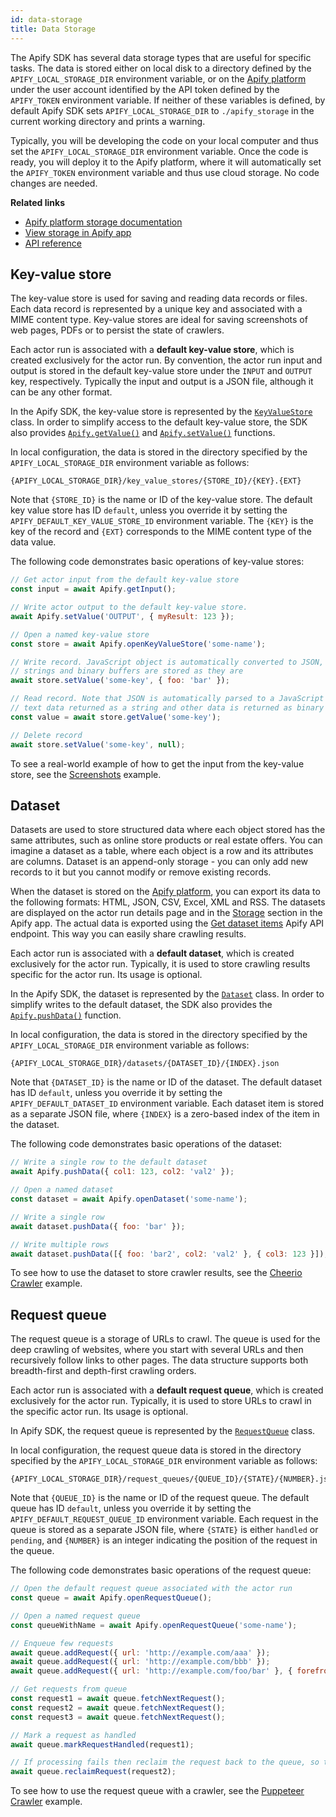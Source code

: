 ```yaml
---
id: data-storage
title: Data Storage
---
```


The Apify SDK has several data storage types that are useful for specific tasks. The data is stored either on local disk to a directory defined by the
`APIFY_LOCAL_STORAGE_DIR` environment variable, or on the [Apify platform](/docs/guides/apify-platform) under the user account
identified by the API token defined by the `APIFY_TOKEN` environment variable. If neither of these variables is defined, by default Apify SDK sets
`APIFY_LOCAL_STORAGE_DIR` to `./apify_storage` in the current working directory and prints a warning.

Typically, you will be developing the code on your local computer and thus set the `APIFY_LOCAL_STORAGE_DIR` environment variable. Once the code is
ready, you will deploy it to the Apify platform, where it will automatically set the `APIFY_TOKEN` environment variable and thus use cloud storage. No
code changes are needed.

**Related links**

-   [Apify platform storage documentation](https://docs.apify.com/storage)
-   [View storage in Apify app](https://my.apify.com/storage)
-   [API reference](https://apify.com/docs/api/v2#/reference/key-value-stores)

## Key-value store

The key-value store is used for saving and reading data records or files. Each data record is represented by a unique key and associated with a MIME
content type. Key-value stores are ideal for saving screenshots of web pages, PDFs or to persist the state of crawlers.

Each actor run is associated with a **default key-value store**, which is created exclusively for the actor run. By convention, the actor run input
and output is stored in the default key-value store under the `INPUT` and `OUTPUT` key, respectively. Typically the input and output is a JSON file,
although it can be any other format.

In the Apify SDK, the key-value store is represented by the [`KeyValueStore`](/docs/api/key-value-store) class. In order to simplify access to the default
key-value store, the SDK also provides [`Apify.getValue()`](/docs/api/apify#getvalue) and
[`Apify.setValue()`](/docs/api/apify#setvalue) functions.

In local configuration, the data is stored in the directory specified by the `APIFY_LOCAL_STORAGE_DIR` environment variable as follows:

```
{APIFY_LOCAL_STORAGE_DIR}/key_value_stores/{STORE_ID}/{KEY}.{EXT}
```

Note that `{STORE_ID}` is the name or ID of the key-value store. The default key value store has ID `default`, unless you override it by setting the
`APIFY_DEFAULT_KEY_VALUE_STORE_ID` environment variable. The `{KEY}` is the key of the record and `{EXT}` corresponds to the MIME content type of the
data value.

The following code demonstrates basic operations of key-value stores:

```javascript
// Get actor input from the default key-value store
const input = await Apify.getInput();

// Write actor output to the default key-value store.
await Apify.setValue('OUTPUT', { myResult: 123 });

// Open a named key-value store
const store = await Apify.openKeyValueStore('some-name');

// Write record. JavaScript object is automatically converted to JSON,
// strings and binary buffers are stored as they are
await store.setValue('some-key', { foo: 'bar' });

// Read record. Note that JSON is automatically parsed to a JavaScript object,
// text data returned as a string and other data is returned as binary buffer
const value = await store.getValue('some-key');

// Delete record
await store.setValue('some-key', null);
```

To see a real-world example of how to get the input from the key-value store, see the [Screenshots](/docs/examples/screenshots) example.

## Dataset

Datasets are used to store structured data where each object stored has the same attributes, such as online store products or real estate offers. You
can imagine a dataset as a table, where each object is a row and its attributes are columns. Dataset is an append-only storage - you can only add new
records to it but you cannot modify or remove existing records.

When the dataset is stored on the [Apify platform](/docs/guides/apify-platform), you can export its data to the following formats: HTML,
JSON, CSV, Excel, XML and RSS. The datasets are displayed on the actor run details page and in the
[Storage](https://my.apify.com/storage) section in the Apify app. The actual data is exported using the
[Get dataset items](https://apify.com/docs/api/v2#/reference/datasets/item-collection/get-items) Apify API endpoint. This
way you can easily share crawling results.

Each actor run is associated with a **default dataset**, which is created exclusively for the actor run. Typically, it is used to store crawling
results specific for the actor run. Its usage is optional.

In the Apify SDK, the dataset is represented by the [`Dataset`](/docs/api/dataset) class. In order to simplify writes to the default dataset, the SDK
also provides the [`Apify.pushData()`](/docs/api/apify#pushdata) function.

In local configuration, the data is stored in the directory specified by the `APIFY_LOCAL_STORAGE_DIR` environment variable as follows:

```
{APIFY_LOCAL_STORAGE_DIR}/datasets/{DATASET_ID}/{INDEX}.json
```

Note that `{DATASET_ID}` is the name or ID of the dataset. The default dataset has ID `default`, unless you override it by setting the
`APIFY_DEFAULT_DATASET_ID` environment variable. Each dataset item is stored as a separate JSON file, where `{INDEX}` is a zero-based index of the
item in the dataset.

The following code demonstrates basic operations of the dataset:

```javascript
// Write a single row to the default dataset
await Apify.pushData({ col1: 123, col2: 'val2' });

// Open a named dataset
const dataset = await Apify.openDataset('some-name');

// Write a single row
await dataset.pushData({ foo: 'bar' });

// Write multiple rows
await dataset.pushData([{ foo: 'bar2', col2: 'val2' }, { col3: 123 }]);
```

To see how to use the dataset to store crawler results, see the [Cheerio Crawler](/docs/examples/cheerio-crawler) example.

## Request queue

The request queue is a storage of URLs to crawl. The queue is used for the deep crawling of websites, where you start with several URLs and then
recursively follow links to other pages. The data structure supports both breadth-first and depth-first crawling orders.

Each actor run is associated with a **default request queue**, which is created exclusively for the actor run. Typically, it is used to store URLs to
crawl in the specific actor run. Its usage is optional.

In Apify SDK, the request queue is represented by the [`RequestQueue`](/docs/api/request-queue) class.

In local configuration, the request queue data is stored in the directory specified by the `APIFY_LOCAL_STORAGE_DIR` environment variable as follows:

```
{APIFY_LOCAL_STORAGE_DIR}/request_queues/{QUEUE_ID}/{STATE}/{NUMBER}.json
```

Note that `{QUEUE_ID}` is the name or ID of the request queue. The default queue has ID `default`, unless you override it by setting the
`APIFY_DEFAULT_REQUEST_QUEUE_ID` environment variable. Each request in the queue is stored as a separate JSON file, where `{STATE}` is either
`handled` or `pending`, and `{NUMBER}` is an integer indicating the position of the request in the queue.

The following code demonstrates basic operations of the request queue:

```javascript
// Open the default request queue associated with the actor run
const queue = await Apify.openRequestQueue();

// Open a named request queue
const queueWithName = await Apify.openRequestQueue('some-name');

// Enqueue few requests
await queue.addRequest({ url: 'http://example.com/aaa' });
await queue.addRequest({ url: 'http://example.com/bbb' });
await queue.addRequest({ url: 'http://example.com/foo/bar' }, { forefront: true });

// Get requests from queue
const request1 = await queue.fetchNextRequest();
const request2 = await queue.fetchNextRequest();
const request3 = await queue.fetchNextRequest();

// Mark a request as handled
await queue.markRequestHandled(request1);

// If processing fails then reclaim the request back to the queue, so that it's crawled again
await queue.reclaimRequest(request2);
```

To see how to use the request queue with a crawler, see the [Puppeteer Crawler](/docs/examples/puppeteer-crawler) example.
